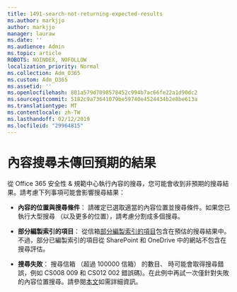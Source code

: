 ```yaml
---
title: 1491-search-not-returning-expected-results
ms.author: markjjo
author: markjjo
manager: lauraw
ms.date: ''
ms.audience: Admin
ms.topic: article
ROBOTS: NOINDEX, NOFOLLOW
localization_priority: Normal
ms.collection: Adm_O365
ms.custom: Adm_O365
ms.assetid: ''
ms.openlocfilehash: 881a579d7098578452c994b7ac66fe22a1d90dc2
ms.sourcegitcommit: 5182c9a73641079be59740e4524434b2e8be613a
ms.translationtype: MT
ms.contentlocale: zh-TW
ms.lasthandoff: 02/12/2019
ms.locfileid: "29964815"
---
```

# <a name="content-search-not-returning-expected-results"></a>內容搜尋未傳回預期的結果

從 Office 365 安全性 & 規範中心執行內容的搜尋，您可能會收到非預期的搜尋結果。請考慮下列事項可能會影響搜尋結果：

- **內容的位置與搜尋條件**： 請確定已選取適當的內容位置並搜尋條件。如果您已執行大型搜尋 （以及更多的位置），請考慮分割成多個搜尋。

- **部分編製索引的項目**： 從信箱[部分編製索引的項目](https://docs.microsoft.com/office365/securitycompliance/partially-indexed-items-in-content-search)包含在預估的搜尋結果中。不過，部分已編製索引的項目從 SharePoint 和 OneDrive 中的網站不包含在搜尋評估。

- **搜尋失敗**： 搜尋信箱 （超過 100000 信箱） 的數目、 時可能會取得搜尋錯誤，例如 CS008 009 和 CS012 002 錯誤碼)。在此例中再試一次僅針對失敗的內容位置搜尋。請參閱[本文](https://docs.microsoft.com/office365/securitycompliance/retry-failed-content-search)如需詳細資訊。
